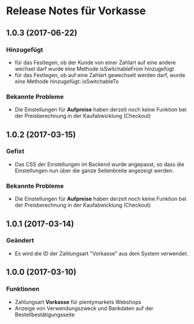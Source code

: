 # Release Notes für Vorkasse

## 1.0.3 (2017-06-22)

### Hinzugefügt

- für das Festlegen, ob der Kunde von einer Zahlart auf eine andere wechsel darf wurde eine Methode isSwitchableFrom hinzugefügt
- für das Festlegen, ob auf eine Zahlart gewechselt werden darf, wurde eine Methode hinzugefügt: isSwitchableTo

### Bekannte Probleme

- Die Einstellungen für **Aufpreise** haben derzeit noch keine Funktion bei der Preisberechnung in der Kaufabwicklung (Checkout)


## 1.0.2 (2017-03-15)

### Gefixt

- Das CSS der Einstellungen im Backend wurde angepasst, so dass die Einstellungen nun über die ganze Seitenbreite angezeigt werden.

### Bekannte Probleme

- Die Einstellungen für **Aufpreise** haben derzeit noch keine Funktion bei der Preisberechnung in der Kaufabwicklung (Checkout)

## 1.0.1 (2017-03-14)

### Geändert

- Es wird die ID der Zahlungsart "Vorkasse" aus dem System verwendet.

## 1.0.0 (2017-03-10)

### Funktionen

- Zahlungsart **Vorkasse** für plentymarkets Webshops
- Anzeige von Verwendungszweck und Bankdaten auf der Bestellbestätigungsseite

